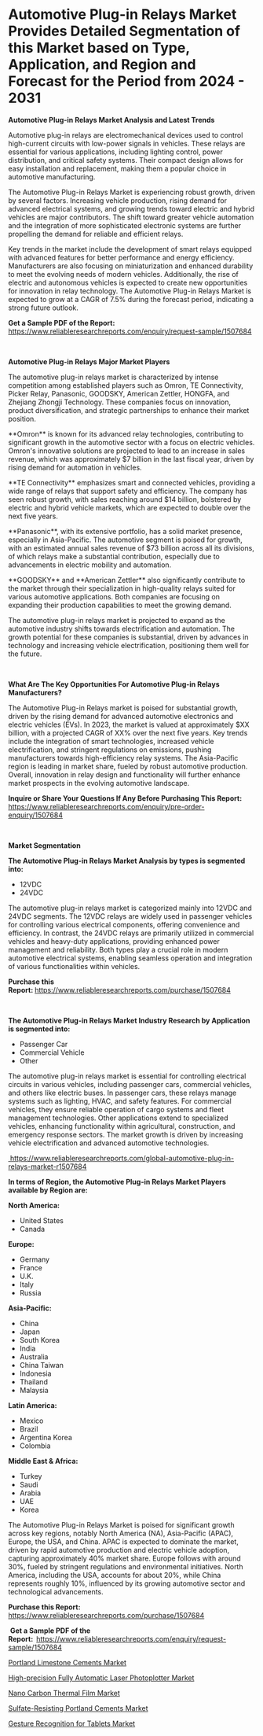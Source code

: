 <p><h1>Automotive Plug-in Relays Market Provides Detailed Segmentation of this Market based on Type, Application, and Region and Forecast for the Period from 2024 - 2031</h1></p><p><strong>Automotive Plug-in Relays Market Analysis and Latest Trends</strong></p>
<p><p>Automotive plug-in relays are electromechanical devices used to control high-current circuits with low-power signals in vehicles. These relays are essential for various applications, including lighting control, power distribution, and critical safety systems. Their compact design allows for easy installation and replacement, making them a popular choice in automotive manufacturing.</p><p>The Automotive Plug-in Relays Market is experiencing robust growth, driven by several factors. Increasing vehicle production, rising demand for advanced electrical systems, and growing trends toward electric and hybrid vehicles are major contributors. The shift toward greater vehicle automation and the integration of more sophisticated electronic systems are further propelling the demand for reliable and efficient relays.</p><p>Key trends in the market include the development of smart relays equipped with advanced features for better performance and energy efficiency. Manufacturers are also focusing on miniaturization and enhanced durability to meet the evolving needs of modern vehicles. Additionally, the rise of electric and autonomous vehicles is expected to create new opportunities for innovation in relay technology. The Automotive Plug-in Relays Market is expected to grow at a CAGR of 7.5% during the forecast period, indicating a strong future outlook.</p></p>
<p><strong>Get a Sample PDF of the Report:&nbsp;</strong> <a href="https://www.reliableresearchreports.com/enquiry/request-sample/1507684?utm_campaign=117&utm_medium=2&utm_source=Github&utm_content=ia&utm_term=07122024&utm_id=automotive-plug-in-relays">https://www.reliableresearchreports.com/enquiry/request-sample/1507684</a></p>
<p>&nbsp;</p>
<p><strong>Automotive Plug-in Relays Major Market Players</strong></p>
<p><p>The automotive plug-in relays market is characterized by intense competition among established players such as Omron, TE Connectivity, Picker Relay, Panasonic, GOODSKY, American Zettler, HONGFA, and Zhejiang Zhongji Technology. These companies focus on innovation, product diversification, and strategic partnerships to enhance their market position.</p><p>**Omron** is known for its advanced relay technologies, contributing to significant growth in the automotive sector with a focus on electric vehicles. Omron's innovative solutions are projected to lead to an increase in sales revenue, which was approximately $7 billion in the last fiscal year, driven by rising demand for automation in vehicles.</p><p>**TE Connectivity** emphasizes smart and connected vehicles, providing a wide range of relays that support safety and efficiency. The company has seen robust growth, with sales reaching around $14 billion, bolstered by electric and hybrid vehicle markets, which are expected to double over the next five years.</p><p>**Panasonic**, with its extensive portfolio, has a solid market presence, especially in Asia-Pacific. The automotive segment is poised for growth, with an estimated annual sales revenue of $73 billion across all its divisions, of which relays make a substantial contribution, especially due to advancements in electric mobility and automation.</p><p>**GOODSKY** and **American Zettler** also significantly contribute to the market through their specialization in high-quality relays suited for various automotive applications. Both companies are focusing on expanding their production capabilities to meet the growing demand.</p><p>The automotive plug-in relays market is projected to expand as the automotive industry shifts towards electrification and automation. The growth potential for these companies is substantial, driven by advances in technology and increasing vehicle electrification, positioning them well for the future.</p></p>
<p>&nbsp;</p>
<p><strong>What Are The Key Opportunities For Automotive Plug-in Relays Manufacturers?</strong></p>
<p><p>The Automotive Plug-in Relays market is poised for substantial growth, driven by the rising demand for advanced automotive electronics and electric vehicles (EVs). In 2023, the market is valued at approximately $XX billion, with a projected CAGR of XX% over the next five years. Key trends include the integration of smart technologies, increased vehicle electrification, and stringent regulations on emissions, pushing manufacturers towards high-efficiency relay systems. The Asia-Pacific region is leading in market share, fueled by robust automotive production. Overall, innovation in relay design and functionality will further enhance market prospects in the evolving automotive landscape.</p></p>
<p><strong>Inquire or Share Your Questions If Any Before Purchasing This Report:</strong> <a href="https://www.reliableresearchreports.com/enquiry/pre-order-enquiry/1507684?utm_campaign=117&utm_medium=2&utm_source=Github&utm_content=ia&utm_term=07122024&utm_id=automotive-plug-in-relays">https://www.reliableresearchreports.com/enquiry/pre-order-enquiry/1507684</a></p>
<p>&nbsp;</p>
<p><strong>Market Segmentation</strong></p>
<p><strong>The Automotive Plug-in Relays Market Analysis by types is segmented into:</strong></p>
<p><ul><li>12VDC</li><li>24VDC</li></ul></p>
<p><p>The automotive plug-in relays market is categorized mainly into 12VDC and 24VDC segments. The 12VDC relays are widely used in passenger vehicles for controlling various electrical components, offering convenience and efficiency. In contrast, the 24VDC relays are primarily utilized in commercial vehicles and heavy-duty applications, providing enhanced power management and reliability. Both types play a crucial role in modern automotive electrical systems, enabling seamless operation and integration of various functionalities within vehicles.</p></p>
<p><strong>Purchase this Report:&nbsp;</strong><a href="https://www.reliableresearchreports.com/purchase/1507684?utm_campaign=117&utm_medium=2&utm_source=Github&utm_content=ia&utm_term=07122024&utm_id=automotive-plug-in-relays">https://www.reliableresearchreports.com/purchase/1507684</a></p>
<p>&nbsp;</p>
<p><strong>The Automotive Plug-in Relays Market Industry Research by Application is segmented into:</strong></p>
<p><ul><li>Passenger Car</li><li>Commercial Vehicle</li><li>Other</li></ul></p>
<p><p>The automotive plug-in relays market is essential for controlling electrical circuits in various vehicles, including passenger cars, commercial vehicles, and others like electric buses. In passenger cars, these relays manage systems such as lighting, HVAC, and safety features. For commercial vehicles, they ensure reliable operation of cargo systems and fleet management technologies. Other applications extend to specialized vehicles, enhancing functionality within agricultural, construction, and emergency response sectors. The market growth is driven by increasing vehicle electrification and advanced automotive technologies.</p></p>
<p><a href="https://www.reliableresearchreports.com/global-automotive-plug-in-relays-market-r1507684?utm_campaign=117&utm_medium=2&utm_source=Github&utm_content=ia&utm_term=07122024&utm_id=automotive-plug-in-relays">&nbsp;https://www.reliableresearchreports.com/global-automotive-plug-in-relays-market-r1507684</a></p>
<p><strong>In terms of Region, the Automotive Plug-in Relays Market Players available by Region are:</strong></p>
<p>
    <p> <strong> North America: </strong>
        <ul>
            <li>United States</li>
            <li>Canada</li>
        </ul>
        </p> 
    <p> <strong> Europe: </strong>
        <ul>
            <li>Germany</li>
            <li>France</li>
            <li>U.K.</li>
            <li>Italy</li>
            <li>Russia</li>
        </ul>
        </p> 
    <p> <strong> Asia-Pacific: </strong>
        <ul>
            <li>China</li>
            <li>Japan</li>
            <li>South Korea</li>
            <li>India</li>
            <li>Australia</li>
            <li>China Taiwan</li>
            <li>Indonesia</li>
            <li>Thailand</li>
            <li>Malaysia</li>
        </ul>
        </p> 
    <p> <strong> Latin America: </strong>
        <ul>
            <li>Mexico</li>
            <li>Brazil</li>
            <li>Argentina Korea</li>
            <li>Colombia</li>
        </ul>
        </p> 
    <p> <strong> Middle East & Africa: </strong>
        <ul>
            <li>Turkey</li>
            <li>Saudi</li>
            <li>Arabia</li>
            <li>UAE</li>
            <li>Korea</li>
        </ul>
    </p>
    </p>
<p><p>The Automotive Plug-in Relays Market is poised for significant growth across key regions, notably North America (NA), Asia-Pacific (APAC), Europe, the USA, and China. APAC is expected to dominate the market, driven by rapid automotive production and electric vehicle adoption, capturing approximately 40% market share. Europe follows with around 30%, fueled by stringent regulations and environmental initiatives. North America, including the USA, accounts for about 20%, while China represents roughly 10%, influenced by its growing automotive sector and technological advancements.</p></p>
<p><strong>Purchase this Report: </strong><a href="https://www.reliableresearchreports.com/purchase/1507684?utm_campaign=117&utm_medium=2&utm_source=Github&utm_content=ia&utm_term=07122024&utm_id=automotive-plug-in-relays">https://www.reliableresearchreports.com/purchase/1507684</a></p>
<p>&nbsp;<strong>Get a Sample PDF of the Report:&nbsp;&nbsp;</strong><a href="https://www.reliableresearchreports.com/enquiry/request-sample/1507684?utm_campaign=117&utm_medium=2&utm_source=Github&utm_content=ia&utm_term=07122024&utm_id=automotive-plug-in-relays">https://www.reliableresearchreports.com/enquiry/request-sample/1507684</a></p>
<p><strong></strong></p>
<p><p><a href="https://github.com/HobertDavis43/Market-Research-Report-List-1/blob/main/portland-limestone-cements-market.md?utm_campaign=117&utm_medium=2&utm_source=Github&utm_content=ia&utm_term=07122024&utm_id=automotive-plug-in-relays">Portland Limestone Cements Market</a></p><p><a href="https://issuu.com/reportprime-2/docs/high-precision-fully-automatic-laser-photoplotter-?utm_campaign=117&utm_medium=2&utm_source=Github&utm_content=ia&utm_term=07122024&utm_id=automotive-plug-in-relays">High-precision Fully Automatic Laser Photoplotter Market</a></p><p><a href="https://issuu.com/reportprime-2/docs/nano-carbon-thermal-film-market-size-2030.pptx?utm_campaign=117&utm_medium=2&utm_source=Github&utm_content=ia&utm_term=07122024&utm_id=automotive-plug-in-relays">Nano Carbon Thermal Film Market</a></p><p><a href="https://github.com/AshikRahman991/Market-Research-Report-List-1/blob/main/sulfate-resisting-portland-cements-market.md?utm_campaign=117&utm_medium=2&utm_source=Github&utm_content=ia&utm_term=07122024&utm_id=automotive-plug-in-relays">Sulfate-Resisting Portland Cements Market</a></p><p><a href="https://www.linkedin.com/pulse/futur-trend-quest-sl8ue?utm_campaign=117&utm_medium=2&utm_source=Github&utm_content=ia&utm_term=07122024&utm_id=automotive-plug-in-relays">Gesture Recognition for Tablets Market</a></p></p>